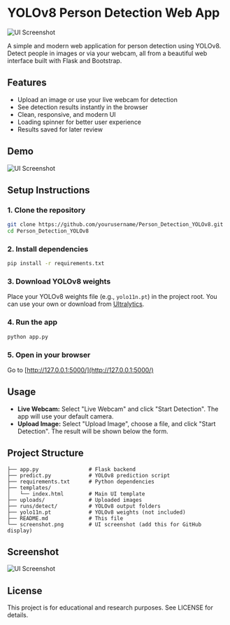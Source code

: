 # YOLOv8 Person Detection Web App

![UI Screenshot](screenshot.png)

A simple and modern web application for person detection using YOLOv8. Detect people in images or via your webcam, all from a beautiful web interface built with Flask and Bootstrap.

## Features
- Upload an image or use your live webcam for detection
- See detection results instantly in the browser
- Clean, responsive, and modern UI
- Loading spinner for better user experience
- Results saved for later review

## Demo
![UI Screenshot](screenshot.png)

## Setup Instructions

### 1. Clone the repository
```bash
git clone https://github.com/yourusername/Person_Detection_YOLOv8.git
cd Person_Detection_YOLOv8
```

### 2. Install dependencies
```bash
pip install -r requirements.txt
```

### 3. Download YOLOv8 weights
Place your YOLOv8 weights file (e.g., `yolo11n.pt`) in the project root. You can use your own or download from [Ultralytics](https://github.com/ultralytics/ultralytics).

### 4. Run the app
```bash
python app.py
```

### 5. Open in your browser
Go to [http://127.0.0.1:5000/](http://127.0.0.1:5000/)

## Usage
- **Live Webcam:** Select "Live Webcam" and click "Start Detection". The app will use your default camera.
- **Upload Image:** Select "Upload Image", choose a file, and click "Start Detection". The result will be shown below the form.

## Project Structure
```
├── app.py                # Flask backend
├── predict.py            # YOLOv8 prediction script
├── requirements.txt      # Python dependencies
├── templates/
│   └── index.html        # Main UI template
├── uploads/              # Uploaded images
├── runs/detect/          # YOLOv8 output folders
├── yolo11n.pt            # YOLOv8 weights (not included)
├── README.md             # This file
└── screenshot.png        # UI screenshot (add this for GitHub display)
```

## Screenshot
![UI Screenshot](screenshot.png)

## License
This project is for educational and research purposes. See LICENSE for details. 